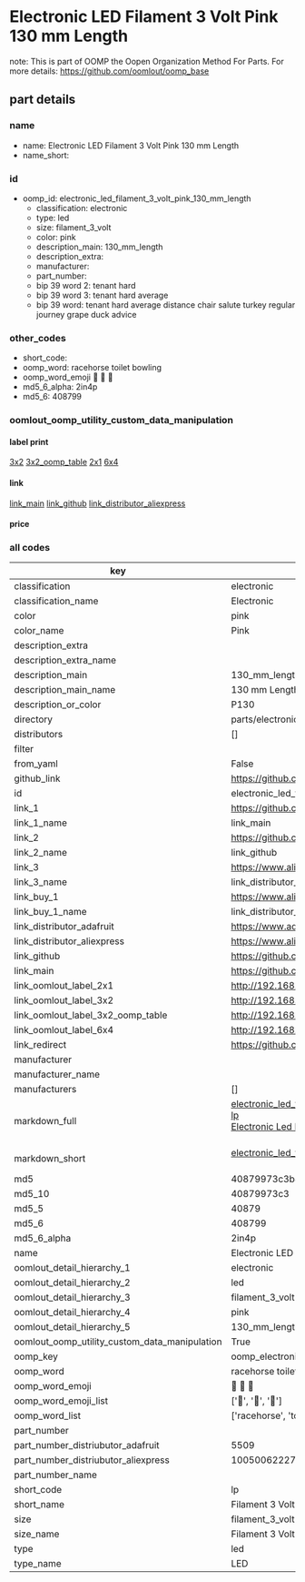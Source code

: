 # Electronic LED Filament 3 Volt Pink 130 mm Length  

note: This is part of OOMP the Oopen Organization Method For Parts. For more details: https://github.com/oomlout/oomp_base

##  part details
  







### name
* name: Electronic LED Filament 3 Volt Pink 130 mm Length
* name_short: 
### id
* oomp_id: electronic_led_filament_3_volt_pink_130_mm_length
  * classification: electronic
  * type: led
  * size: filament_3_volt
  * color: pink
  * description_main: 130_mm_length
  * description_extra: 
  * manufacturer: 
  * part_number: 
  * bip 39 word 2: tenant hard
  * bip 39 word 3: tenant hard average
  * bip 39 word: tenant hard average distance chair salute turkey regular journey grape duck advice

### other_codes
* short_code: 
* oomp_word: racehorse toilet bowling
* oomp_word_emoji :racehorse: :toilet: :bowling:
* md5_6_alpha: 2in4p
* md5_6: 408799






### oomlout_oomp_utility_custom_data_manipulation
#### label print
[3x2](http://192.168.1.245:1112/?label=oomp%202in4p)
[3x2_oomp_table](http://192.168.1.108:1112/?label=oomp%202in4p)
[2x1](http://192.168.1.242:1112/?label=oomp%202in4p)
[6x4](http://192.168.1.55:1112/?label=oomp%202in4p)    

#### link

[link_main](https://github.com/oomlout/oomlout_oomp_version_1_messy/tree/main/parts/electronic_led_filament_3_volt_pink_130_mm_length) [link_github](https://github.com/oomlout/oomlout_oomp_version_1_messy/tree/main/parts/electronic_led_filament_3_volt_pink_130_mm_length) [link_distributor_aliexpress](https://www.aliexpress.com/item/1005006222719149.html)                            

#### price







### all codes 
| key | value |  
| --- | --- |  
| classification | electronic |  
| classification_name | Electronic |  
| color | pink |  
| color_name | Pink |  
| description_extra |  |  
| description_extra_name |  |  
| description_main | 130_mm_length |  
| description_main_name | 130 mm Length |  
| description_or_color | P130 |  
| directory | parts/electronic_led_filament_3_volt_pink_130_mm_length |  
| distributors | [] |  
| filter |  |  
| from_yaml | False |  
| github_link | https://github.com/oomlout/oomlout_oomp_part_src/tree/main/parts/electronic_led_filament_3_volt_pink_130_mm_length |  
| id | electronic_led_filament_3_volt_pink_130_mm_length |  
| link_1 | https://github.com/oomlout/oomlout_oomp_version_1_messy/tree/main/parts/electronic_led_filament_3_volt_pink_130_mm_length |  
| link_1_name | link_main |  
| link_2 | https://github.com/oomlout/oomlout_oomp_version_1_messy/tree/main/parts/electronic_led_filament_3_volt_pink_130_mm_length |  
| link_2_name | link_github |  
| link_3 | https://www.aliexpress.com/item/1005006222719149.html |  
| link_3_name | link_distributor_aliexpress |  
| link_buy_1 | https://www.aliexpress.com/item/1005006222719149.html |  
| link_buy_1_name | link_distributor_aliexpress |  
| link_distributor_adafruit | https://www.adafruit.com/product/5509 |  
| link_distributor_aliexpress | https://www.aliexpress.com/item/1005006222719149.html |  
| link_github | https://github.com/oomlout/oomlout_oomp_version_1_messy/tree/main/parts/electronic_led_filament_3_volt_pink_130_mm_length |  
| link_main | https://github.com/oomlout/oomlout_oomp_version_1_messy/tree/main/parts/electronic_led_filament_3_volt_pink_130_mm_length |  
| link_oomlout_label_2x1 | http://192.168.1.242:1112/?label=oomp%202in4p |  
| link_oomlout_label_3x2 | http://192.168.1.245:1112/?label=oomp%202in4p |  
| link_oomlout_label_3x2_oomp_table | http://192.168.1.108:1112/?label=oomp%202in4p |  
| link_oomlout_label_6x4 | http://192.168.1.55:1112/?label=oomp%202in4p |  
| link_redirect | https://github.com/oomlout/oomlout_oomp_version_1_messy/tree/main/parts/electronic_led_filament_3_volt_pink_130_mm_length |  
| manufacturer |  |  
| manufacturer_name |  |  
| manufacturers | [] |  
| markdown_full | [electronic_led_filament_3_volt_pink_130_mm_length](none)<br>[lp](none)<br>[Electronic Led Filament 3 Volt Pink 130 Mm Length](none)<br><br> |  
| markdown_short | [electronic_led_filament_3_volt_pink_130_mm_length](none)<br><br> |  
| md5 | 40879973c3b4dd56fb12e3fa1f9a4ef8 |  
| md5_10 | 40879973c3 |  
| md5_5 | 40879 |  
| md5_6 | 408799 |  
| md5_6_alpha | 2in4p |  
| name | Electronic LED Filament 3 Volt Pink 130 mm Length |  
| oomlout_detail_hierarchy_1 | electronic |  
| oomlout_detail_hierarchy_2 | led |  
| oomlout_detail_hierarchy_3 | filament_3_volt |  
| oomlout_detail_hierarchy_4 | pink |  
| oomlout_detail_hierarchy_5 | 130_mm_length |  
| oomlout_oomp_utility_custom_data_manipulation | True |  
| oomp_key | oomp_electronic_led_filament_3_volt_pink_130_mm_length |  
| oomp_word | racehorse toilet bowling |  
| oomp_word_emoji | :racehorse: :toilet: :bowling: |  
| oomp_word_emoji_list | [':racehorse:', ':toilet:', ':bowling:'] |  
| oomp_word_list | ['racehorse', 'toilet', 'bowling'] |  
| part_number |  |  
| part_number_distriubutor_adafruit | 5509 |  
| part_number_distriubutor_aliexpress | 1005006222719149 |  
| part_number_name |  |  
| short_code | lp |  
| short_name | Filament 3 Volt Pink130 Mm Length Led |  
| size | filament_3_volt |  
| size_name | Filament 3 Volt |  
| type | led |  
| type_name | LED |  
